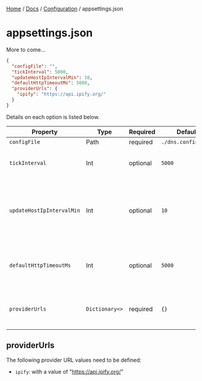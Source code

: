 [Home](/README.md) / [Docs](/docs/README.md) / [Configuration](/docs/configuration/README.md) / appsettings.json

# appsettings.json
More to come...

```json
{
  "configFile": "",
  "tickInterval": 5000,
  "updateHostIpIntervalMin": 10,
  "defaultHttpTimeoutMs": 5000,
  "providerUrls": {
    "ipify": "https://api.ipify.org/"
  }
}
```

Details on each option is listed below.

| Property | Type | Required | Default | Notes |
| --- | --- | ---- | ---- | --- |
| `configFile` | Path | required | `./dns.config.json` | - |
| `tickInterval` | Int | optional | `5000` | Main loop tick interval in `ms`. |
| `updateHostIpIntervalMin` | Int | optional | `10` | Interval (in `min`) between checking for host IP Address change. |
| `defaultHttpTimeoutMs` | Int | optional | `5000` | Default HTTP Request timeout value in `ms`. |
| `providerUrls` | `Dictionary<>` | required | `{}` | Lookup table for IP Address providers. |

## providerUrls
The following provider URL values need to be defined:

- `ipify`: with a value of "https://api.ipify.org/"